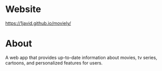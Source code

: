 # Website
https://1javid.github.io/moviely/
# About
A web app that provides up-to-date information about movies, tv series, cartoons, and personalized features for users.